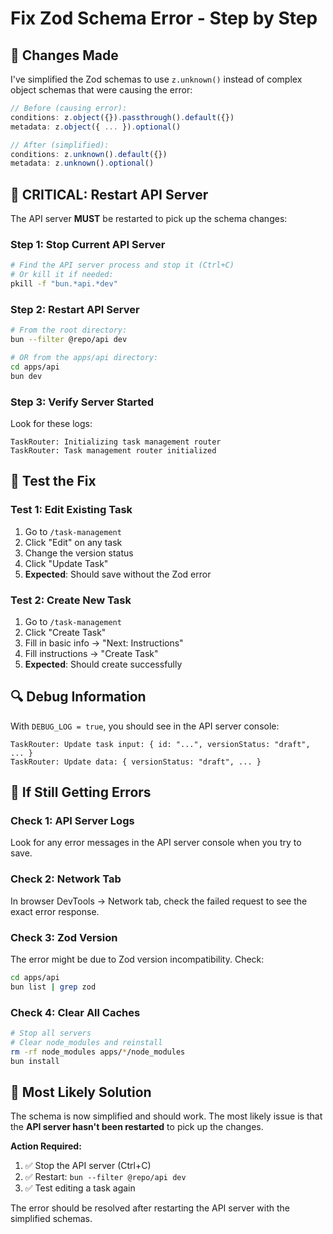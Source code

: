 # Fix Zod Schema Error - Step by Step

## 🔧 **Changes Made**

I've simplified the Zod schemas to use `z.unknown()` instead of complex object schemas that were causing the error:

```typescript
// Before (causing error):
conditions: z.object({}).passthrough().default({})
metadata: z.object({ ... }).optional()

// After (simplified):
conditions: z.unknown().default({})
metadata: z.unknown().optional()
```

## 🔄 **CRITICAL: Restart API Server**

The API server **MUST** be restarted to pick up the schema changes:

### Step 1: Stop Current API Server

```bash
# Find the API server process and stop it (Ctrl+C)
# Or kill it if needed:
pkill -f "bun.*api.*dev"
```

### Step 2: Restart API Server

```bash
# From the root directory:
bun --filter @repo/api dev

# OR from the apps/api directory:
cd apps/api
bun dev
```

### Step 3: Verify Server Started

Look for these logs:

```
TaskRouter: Initializing task management router
TaskRouter: Task management router initialized
```

## 🧪 **Test the Fix**

### Test 1: Edit Existing Task

1. Go to `/task-management`
2. Click "Edit" on any task
3. Change the version status
4. Click "Update Task"
5. **Expected**: Should save without the Zod error

### Test 2: Create New Task

1. Go to `/task-management`
2. Click "Create Task"
3. Fill in basic info → "Next: Instructions"
4. Fill instructions → "Create Task"
5. **Expected**: Should create successfully

## 🔍 **Debug Information**

With `DEBUG_LOG = true`, you should see in the API server console:

```
TaskRouter: Update task input: { id: "...", versionStatus: "draft", ... }
TaskRouter: Update data: { versionStatus: "draft", ... }
```

## 🚨 **If Still Getting Errors**

### Check 1: API Server Logs

Look for any error messages in the API server console when you try to save.

### Check 2: Network Tab

In browser DevTools → Network tab, check the failed request to see the exact error response.

### Check 3: Zod Version

The error might be due to Zod version incompatibility. Check:

```bash
cd apps/api
bun list | grep zod
```

### Check 4: Clear All Caches

```bash
# Stop all servers
# Clear node_modules and reinstall
rm -rf node_modules apps/*/node_modules
bun install
```

## 🎯 **Most Likely Solution**

The schema is now simplified and should work. The most likely issue is that the **API server hasn't been restarted** to pick up the changes.

**Action Required:**

1. ✅ Stop the API server (Ctrl+C)
2. ✅ Restart: `bun --filter @repo/api dev`
3. ✅ Test editing a task again

The error should be resolved after restarting the API server with the simplified schemas.
